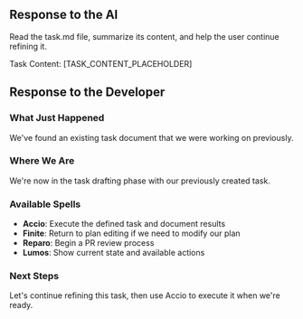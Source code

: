 ## Response to the AI

Read the task.md file, summarize its content, and help the user continue refining it.

Task Content:
[TASK_CONTENT_PLACEHOLDER]

## Response to the Developer

### What Just Happened
We've found an existing task document that we were working on previously.

### Where We Are
We're now in the task drafting phase with our previously created task.

### Available Spells
- **Accio**: Execute the defined task and document results
- **Finite**: Return to plan editing if we need to modify our plan
- **Reparo**: Begin a PR review process
- **Lumos**: Show current state and available actions

### Next Steps
Let's continue refining this task, then use Accio to execute it when we're ready.